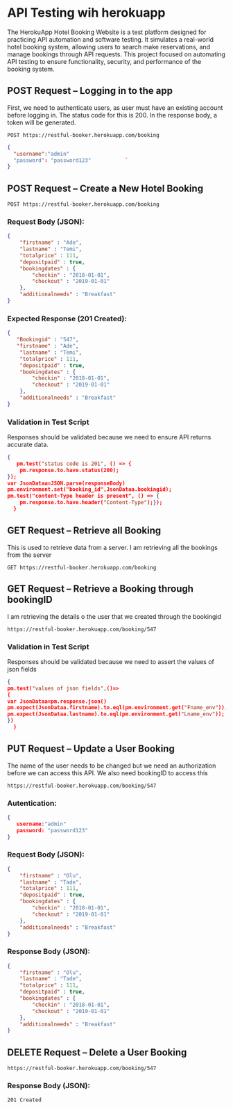 # API Testing wih herokuapp

The HerokuApp Hotel Booking Website is a test platform designed for practicing API automation and software testing. It simulates a real-world hotel booking system, allowing users to search make reservations, and manage bookings through API requests.
This project focused on automating API testing to ensure functionality, security, and performance of the booking system.

## POST Request – Logging in to the app
First, we need to authenticate users, as user must have an existing account before logging in. The status code for this is 200. In the response body, a token will be generated.

```POST https://restful-booker.herokuapp.com/booking ```

```json
{
  "username":"admin"
  "password": "password123"           `
}
```
## POST Request – Create a New Hotel Booking

```POST https://restful-booker.herokuapp.com/booking```

### Request Body (JSON):
```json
{
    "firstname" : "Ade",
    "lastname" : "Temi",
    "totalprice" : 111,
    "depositpaid" : true,
    "bookingdates" : {
        "checkin" : "2018-01-01",
        "checkout" : "2019-01-01"
    },
    "additionalneeds" : "Breakfast"
}
```
### Expected Response (201 Created):

```json
{
   "Bookingid" : "547",
   "firstname" : "Ade",
    "lastname" : "Temi",
    "totalprice" : 111,
    "depositpaid" : true,
    "bookingdates" : {
        "checkin" : "2018-01-01",
        "checkout" : "2019-01-01"
    },
    "additionalneeds" : "Breakfast"
}
```
### Validation in Test Script  
Responses should be validated because we need to ensure API returns accurate data.

```json
{
   pm.test("status code is 201", () => {
    pm.response.to.have.status(200);
});
var JsonDataa=JSON.parse(responseBody)
pm.environment.set("booking_id",JsonDataa.bookingid);
pm.test("content-Type header is present", () => {    
    pm.response.to.have.header("Content-Type");});
  }
```
## GET Request – Retrieve all Booking

This is used to retrieve data from a server. I am retrieving all the bookings from the server

``` GET https://restful-booker.herokuapp.com/booking ```

## GET Request – Retrieve a Booking through bookingID
I am retrieving the details o the user that we created through the bookingid

``` https://restful-booker.herokuapp.com/booking/547 ```

### Validation in Test Script  
Responses should be validated because we need to assert the values of json fields

```json
{
pm.test("values of json fields",()=>
{
var JsonDataa=pm.response.json()
pm.expect(JsonDataa.firstname).to.eql(pm.environment.get("Fname_env"));
pm.expect(JsonDataa.lastname).to.eql(pm.environment.get("Lname_env"));
})
  }
```

## PUT Request – Update a User Booking 
The name of the user needs to be changed but we need an authorization before we can access this API. We also need bookingID to access this

``` https://restful-booker.herokuapp.com/booking/547 ```

### Autentication:
```json
{
   username:"admin"
   password: "password123"
}
```

### Request Body (JSON):

```json
{
    "firstname" : "Olu",
    "lastname" : "Tade",
    "totalprice" : 111,
    "depositpaid" : true,
    "bookingdates" : {
        "checkin" : "2018-01-01",
        "checkout" : "2019-01-01"
    },
    "additionalneeds" : "Breakfast"
}
```
### Response Body (JSON):
```json
{
    "firstname" : "Olu",
    "lastname" : "Tade",
    "totalprice" : 111,
    "depositpaid" : true,
    "bookingdates" : {
        "checkin" : "2018-01-01",
        "checkout" : "2019-01-01"
    },
    "additionalneeds" : "Breakfast"
}
```

## DELETE Request – Delete a User Booking 

``` https://restful-booker.herokuapp.com/booking/547 ```

### Response Body (JSON):
``` 201 Created ```
